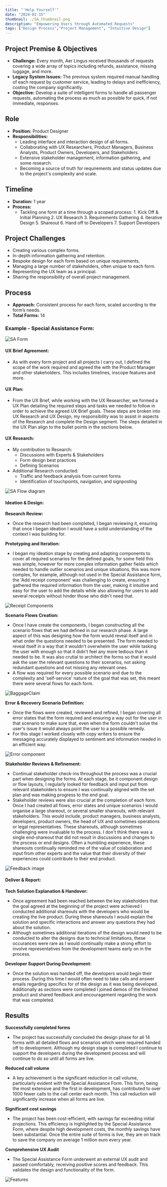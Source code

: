 ```yaml
---
title: "'Help Yourself'"
date: "2024-01-15"
thumbnail: ./SA_thumbnail.png
description: "Empowering Users through Automated Requests"
tags: ["Design Process","Project Management", "Intuitive Design"]
---
```

## Project Premise & Objectives

- **Challenge:** Every month, Aer Lingus received thousands of requests covering a wide array of topics including refunds, assistance, missing luggage, and more.
- **Legacy System Issues:** The previous system required manual handling of each request by customer service, leading to delays and inefficiency, costing the company significantly.
- **Objective:** Develop a suite of intelligent forms to handle all passenger requests, automating the process as much as possible for quick, if not immediate, responses.

## Role

- **Position:** Product Designer
- **Responsibilities:** 
  - Leading interface and interaction design of all forms.
  - Collaborating with UX Researchers, Product Managers, Business Analysts, Product Owners, Developers, and Stakeholders.
  - Extensive stakeholder management, information gathering, and some research.
  - Becoming a source of truth for requirements and status updates due to the project's complexity and scale.

## Timeline

- **Duration:** 1 year
- **Process:** 
  - Tackling one form at a time through a scoped process:
        1. Kick Off & Initial Planning
        2. UX Research
        3. Requirements Gathering
        4. Iterative Design
        5. Shareout
        6. Hand off to Developers
        7. Support Developers

## Project Challenges

- Creating various complex forms.
- In-depth information gathering and retention.
- Bespoke design for each form based on unique requirements.
- Managing a large number of stakeholders, often unique to each form.
- Representing the UX team as a principal.
- Sharing the responsibility of overall project management.

## Process

- **Approach:** Consistent process for each form, scaled according to the form’s needs.
- **Total Forms:** 14

### Example - Special Assistance Form:

![SA Form](./liveSAform.png "Live Special Assistance Form")

#### UX Brief Agreement:
- As with every form project and all projects I carry out, I defined the scope of the work required and agreed the with the Product Manager and other stakeholders. This includes timelines, inscope features and more.

#### UX Plan:
- From the UX Brief, while working with the UX Researcher, we formed a UX Plan detailing the required steps and tasks we needed to follow in order to achieve the agreed UX Brief goals. These steps are broken into UX Research and UX Design, my responsibility was to assist in aspects of the Research and complete the Design segment. The steps detailed in the UX Plan align to the bullet points in the sections below.

#### UX Research:
- My contribution to Research:
    - Discussions with Experts & Stakeholders
    - Form design best practices
    - Defining Scenarios
- Additional Research conducted:
    - Traffic and feedback analysis from current forms
    - Identification of touchpoints, navigation, and signposting

![SA Flow diagram](./SAflow.png "Special Assistance Flow Diagram")

#### Ideation & Design:
**Research Review:**
- Once the research had been completed, I began reviewing it, ensuring that once I began ideation I would have a solid understanding of the context I was building for.

**Prototyping and Iteration:**
- I began my ideation stage by creating and adapting components to cover all required scenarios for the defined goals, for some field this was simple, however for more complex information gather fields which needed to handle outlier scenarios and unique situations, this was more complex, for example, although not used in the Special Assistance form, the 'Add receipt component' was challenging to create, ensuring it gathered the required information from the user, making it intuitive and easy for the user to add the details while also allowing for users to add several receipts without hinder those who didn't need that.

![Receipt Components](./receiptcomponent.png "Receipt Component")

**Scenario Flows Creation:**
- Once I have create the components, I began constructing all the scenario flows that we had defined in our research phase. A large aspect of this was designing how the form would reveal itself and in what order the questions needed to be presented. The form needed to reveal itself in a way that it wouldn't overwhelm the user while tasking the user with enough so that it didn't feel any more tedious than it needed to be. It was also crutial to architect the forms so that it would ask the user the relevant questions to their scenarios, not asking redundant questions and not missing any relevant ones.
- A flow was required for every possible scenario and due to the complexity and 'self-service' nature of the goal that was set, this meant there were several flows for each form.

![BaggageClaim](./BaggageClaim_small.png "Scenario Flow Examples")

**Error & Recovery Scenario Definition:**
- Once the flows were created, reviewed and refined, I began covering all error states that the form required and ensuring a way out for the user in that scenario to make sure that, even when the form couldn't solve the user's issue it would always point the user to a possible remedy.
- For this stage I worked closely with copy writers to ensure the messaging accurately displayed to sentiment and information needed in an efficient way.

![Error component](./errorscenario.png "Error Handling & Recovery")

**Stakeholder Reviews & Refinement:**
- Continual stakeholder check-ins throughout the process was a crucial part when designing the forms. At each stage, be it component design or flow layouts, I regularly looked for feedback and input put from relevant stakeholders to ensure I was continually aligned with the set plan and was making progress to the end goal.
- Stakeholder reviews were also crucial at the completion of each form. Once I had created all flows, error states and unique scenarios I would organise a large shareout, or several smaller shareouts, with relevant stakeholders. This would include, product managers, business analysts, developers, product owners, the head of UX and sometimes operations or legal representatives. These shareouts, although sometimes challenging were invaluable to the process. I don't think there was a single end-shareout that did not result in discussions and changes to the process or end designs. Often a humbling experience, these shareouts continually reminded me of the value of colaboration and input from other experts and the value that their diversity of their experiences could contribute to their end product.

![Feedback image](./feedback.png "Feedback Session")

#### Deliver & Report:
**Tech Solution Explanation & Handover:**
- Once agreement had been reached between the key stakeholders that the goal agreed at the beginning of the project were achieved I conducted additional shareouts with the developers who would be creating the live product. During these shareouts I would explain the solution and specific interactions and answer any questions they had about the solution.
- Although sometimes additional iterations of the design would need to be conducted to alter the designs due to technical limitations, these occurances were rare as I would continually make a strong effort to involve representatives from the development teams early on in the process.

**Developer Support During Development:**
- Once the solution was handed off, the developers would begin their process. During this time I would often need to take calls and answer emails regarding specifics for of the design as it was being developed. Additionally as sections were completed I joined demos of the finished product and shared feedback and encouragement regarding the work that was completed.

## Results

**Successfully completed forms**
- The project has successfully concluded the design phase for all 14 forms with all detailed flows and scenarios which were required handed off to development. Although my design stage is completed I continue to support the developers during the development process and will continue to do so until all forms are live.

**Reduced call volume**
- A key achievement is the significant reduction in call volume, particularly evident with the Special Assistance Form. This form, being the most extensive and the first in development, has contributed to over 1000 fewer calls to the call center each month. This call reduction will significantly increase when all forms are live.

**Significant cost savings**
- The project has been cost-efficient, with savings far exceeding initial projections. This efficiency is highlighted by the Special Assistance Form, where despite high development costs, the monthly savings have been substantial. Once the entire suite of forms is live, they are on track to save the company on average 1 million euro every year.

**Comprehensive UX Audit**
- The Special Assistance Form underwent an external UX audit and passed comfortably, receiving positive scores and feedback. This validates the design and functionality of the form.

![Features](./SA_success.png "")
